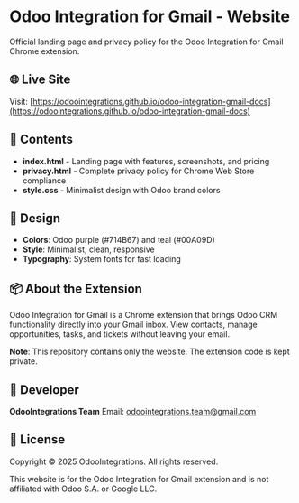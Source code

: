 # Odoo Integration for Gmail - Website

Official landing page and privacy policy for the Odoo Integration for Gmail Chrome extension.

## 🌐 Live Site

Visit: [https://odoointegrations.github.io/odoo-integration-gmail-docs](https://odoointegrations.github.io/odoo-integration-gmail-docs)

## 📄 Contents

- **index.html** - Landing page with features, screenshots, and pricing
- **privacy.html** - Complete privacy policy for Chrome Web Store compliance
- **style.css** - Minimalist design with Odoo brand colors

## 🎨 Design

- **Colors**: Odoo purple (#714B67) and teal (#00A09D)
- **Style**: Minimalist, clean, responsive
- **Typography**: System fonts for fast loading

## 📦 About the Extension

Odoo Integration for Gmail is a Chrome extension that brings Odoo CRM functionality directly into your Gmail inbox. View contacts, manage opportunities, tasks, and tickets without leaving your email.

**Note**: This repository contains only the website. The extension code is kept private.

## 👤 Developer

**OdooIntegrations Team**
Email: odoointegrations.team@gmail.com

## 📜 License

Copyright © 2025 OdooIntegrations. All rights reserved.

This website is for the Odoo Integration for Gmail extension and is not affiliated with Odoo S.A. or Google LLC.
